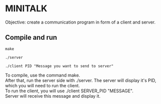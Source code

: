 # MINITALK

Objective: create a communication program in form of a client and server.

## **Compile and run**

```
make
```
```
./server
```
```
./client PID "Message you want to send to server"
```

To compile, use the command make.  
After that, run the server side with ./server. The server will display it's PID, which you will need to run the client.  
To run the client, you will use ./client SERVER_PID "MESSAGE".  
Server will receive this message and display it.  